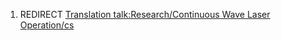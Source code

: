 1.  REDIRECT [Translation talk:Research/Continuous Wave Laser
    Operation/cs](Translation_talk:Research/Continuous_Wave_Laser_Operation/cs "wikilink")